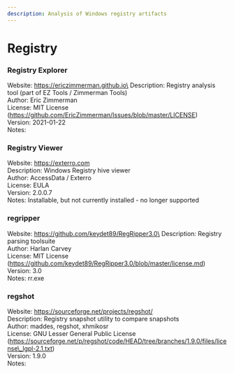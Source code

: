 ```yaml
---
description: Analysis of Windows registry artifacts
---
```


# Registry

### Registry Explorer

Website: https://ericzimmerman.github.io\
Description: Registry analysis tool (part of EZ Tools / Zimmerman Tools)\
Author: Eric Zimmerman\
License: MIT License (https://github.com/EricZimmerman/Issues/blob/master/LICENSE)\
Version: 2021-01-22\
Notes:

### Registry Viewer

Website: https://exterro.com  \
Description: Windows Registry hive viewer  \
Author: AccessData / Exterro  \
License: EULA  \
Version: 2.0.0.7  \
Notes: Installable, but not currently installed - no longer supported

### regripper

Website: https://github.com/keydet89/RegRipper3.0\
Description: Registry parsing toolsuite\
Author: Harlan Carvey\
License: MIT License (https://github.com/keydet89/RegRipper3.0/blob/master/license.md)\
Version: 3.0\
Notes: rr.exe

### regshot

Website: https://sourceforge.net/projects/regshot/  \
Description: Registry snapshot utility to compare snapshots  \
Author: maddes, regshot, xhmikosr  \
License: GNU Lesser General Public License (https://sourceforge.net/p/regshot/code/HEAD/tree/branches/1.9.0/files/license\_lgpl-2.1.txt)  \
Version: 1.9.0\
Notes:
